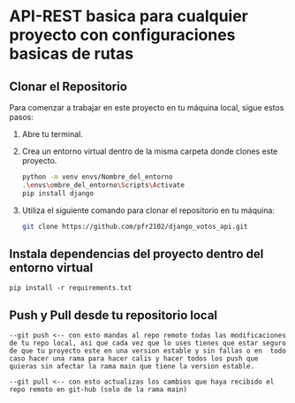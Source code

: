 # API-REST basica para cualquier proyecto con configuraciones basicas de rutas

## Clonar el Repositorio

Para comenzar a trabajar en este proyecto en tu máquina local, sigue estos pasos:

1. Abre tu terminal.

2. Crea un entorno virtual dentro de la misma carpeta donde clones este proyecto.

    ```bash
   python -m venv envs/Nombre_del_entorno
   .\envs\ombre_del_entorno\Scripts\Activate
   pip install django

2. Utiliza el siguiente comando para clonar el repositorio en tu máquina:

   ```bash
   git clone https://github.com/pfr2102/django_votos_api.git


## Instala dependencias del proyecto dentro del entorno virtual

    pip install -r requirements.txt


## Push y Pull desde tu repositorio local

    --git push <-- con esto mandas al repo remoto todas las modificaciones de tu repo local, asi que cada vez que lo uses tienes que estar seguro de que tu proyecto este en una version estable y sin fallas o en  todo caso hacer una rama para hacer calis y hacer todos los push que quieras sin afectar la rama main que tiene la version estable.

    --git pull <-- con esto actualizas los cambios que haya recibido el repo remoto en git-hub (solo de la rama main)